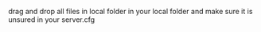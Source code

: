 drag and drop all files in local folder in your local folder and make sure it is unsured in your server.cfg
